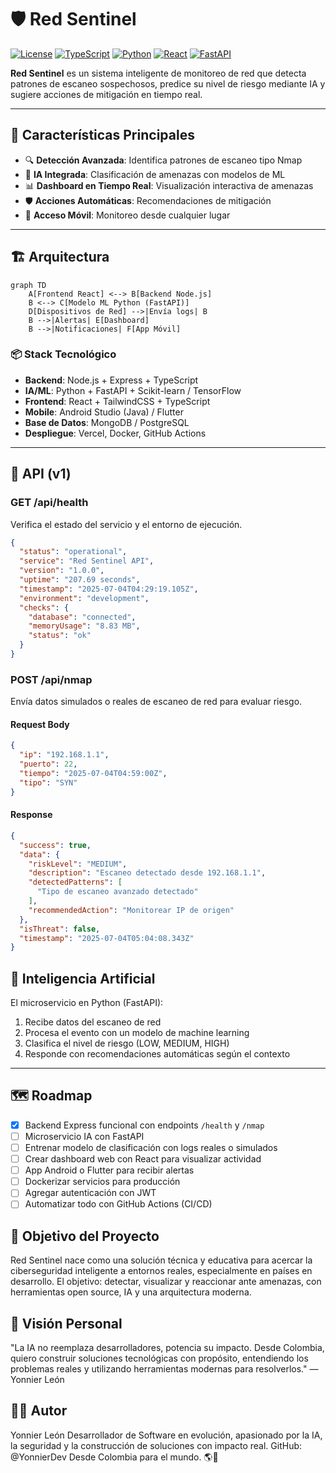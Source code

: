 # 🛡️ Red Sentinel

[![License](https://img.shields.io/badge/License-MIT-blue.svg)](https://opensource.org/licenses/MIT)
[![TypeScript](https://img.shields.io/badge/TypeScript-007ACC?logo=typescript&logoColor=white)](https://www.typescriptlang.org/)
[![Python](https://img.shields.io/badge/Python-3776AB?logo=python&logoColor=white)](https://www.python.org/)
[![React](https://img.shields.io/badge/React-61DAFB?logo=react&logoColor=white)](https://reactjs.org/)
[![FastAPI](https://img.shields.io/badge/FastAPI-009688?logo=fastapi&logoColor=white)](https://fastapi.tiangolo.com/)

**Red Sentinel** es un sistema inteligente de monitoreo de red que detecta patrones de escaneo sospechosos, predice su nivel de riesgo mediante IA y sugiere acciones de mitigación en tiempo real.

---

## 🚀 Características Principales

- 🔍 **Detección Avanzada**: Identifica patrones de escaneo tipo Nmap
- 🧠 **IA Integrada**: Clasificación de amenazas con modelos de ML
- 📊 **Dashboard en Tiempo Real**: Visualización interactiva de amenazas
- 🛡️ **Acciones Automáticas**: Recomendaciones de mitigación
- 📱 **Acceso Móvil**: Monitoreo desde cualquier lugar

---

## 🏗️ Arquitectura

```mermaid
graph TD
    A[Frontend React] <--> B[Backend Node.js]
    B <--> C[Modelo ML Python (FastAPI)]
    D[Dispositivos de Red] -->|Envía logs| B
    B -->|Alertas| E[Dashboard]
    B -->|Notificaciones| F[App Móvil]
```

### 📦 Stack Tecnológico

- **Backend**: Node.js + Express + TypeScript
- **IA/ML**: Python + FastAPI + Scikit-learn / TensorFlow
- **Frontend**: React + TailwindCSS + TypeScript
- **Mobile**: Android Studio (Java) / Flutter
- **Base de Datos**: MongoDB / PostgreSQL
- **Despliegue**: Vercel, Docker, GitHub Actions

---

## 🚀 API (v1)

### GET /api/health
Verifica el estado del servicio y el entorno de ejecución.

```json
{
  "status": "operational",
  "service": "Red Sentinel API",
  "version": "1.0.0",
  "uptime": "207.69 seconds",
  "timestamp": "2025-07-04T04:29:19.105Z",
  "environment": "development",
  "checks": {
    "database": "connected",
    "memoryUsage": "8.83 MB",
    "status": "ok"
  }
}
```

### POST /api/nmap
Envía datos simulados o reales de escaneo de red para evaluar riesgo.

#### Request Body

```json
{
  "ip": "192.168.1.1",
  "puerto": 22,
  "tiempo": "2025-07-04T04:59:00Z",
  "tipo": "SYN"
}
```

#### Response

```json
{
  "success": true,
  "data": {
    "riskLevel": "MEDIUM",
    "description": "Escaneo detectado desde 192.168.1.1",
    "detectedPatterns": [
      "Tipo de escaneo avanzado detectado"
    ],
    "recommendedAction": "Monitorear IP de origen"
  },
  "isThreat": false,
  "timestamp": "2025-07-04T05:04:08.343Z"
}
```

## 🧠 Inteligencia Artificial

El microservicio en Python (FastAPI):

1. Recibe datos del escaneo de red
2. Procesa el evento con un modelo de machine learning
3. Clasifica el nivel de riesgo (LOW, MEDIUM, HIGH)
4. Responde con recomendaciones automáticas según el contexto

---

## 🗺️ Roadmap

- [x] Backend Express funcional con endpoints `/health` y `/nmap`
- [ ] Microservicio IA con FastAPI
- [ ] Entrenar modelo de clasificación con logs reales o simulados
- [ ] Crear dashboard web con React para visualizar actividad
- [ ] App Android o Flutter para recibir alertas
- [ ] Dockerizar servicios para producción
- [ ] Agregar autenticación con JWT
- [ ] Automatizar todo con GitHub Actions (CI/CD)

## 🎯 Objetivo del Proyecto

Red Sentinel nace como una solución técnica y educativa para acercar la ciberseguridad inteligente a entornos reales, especialmente en países en desarrollo. El objetivo: detectar, visualizar y reaccionar ante amenazas, con herramientas open source, IA y una arquitectura moderna.

## 💬 Visión Personal

"La IA no reemplaza desarrolladores, potencia su impacto. Desde Colombia, quiero construir soluciones tecnológicas con propósito, entendiendo los problemas reales y utilizando herramientas modernas para resolverlos."
— Yonnier León

## 👨‍💻 Autor

Yonnier León
Desarrollador de Software en evolución, apasionado por la IA, la seguridad y la construcción de soluciones con impacto real.
GitHub: @YonnierDev
Desde Colombia para el mundo. 🌎🚀
